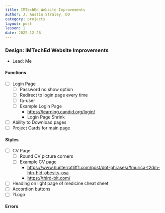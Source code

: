 ```yaml
---
title: IMTechEd Website Improvements
author: J. Austin Straley, DO
category: projects
layout: post
lesson: 1
date: 2022-12-26
---
```


### Design: IMTechEd Website Improvements
- Lead: Me
#### Functions
- [ ] Login Page
    - [ ] Password no show option
    - [ ] Redirect to login page every time
    - [ ] fa-user
    - [ ] Example Login Page
        - https://learning.candid.org/login/
        - Login Page Shrink
- [ ] Ability to Download pages
- [ ] Project Cards for main page

#### Styles
- [ ] CV Page
    - [ ] Round CV picture corners
    - [ ] Example CV page
        - https://www.hunterratliff1.com/post/dot-phrases/#murica-t2dm-htn-hld-obesity-osa
        - https://third-bit.com/
- [ ] Heading on light page of medicine cheat sheet
- [ ] Accordion buttons
- [ ] ?Logo

#### Errors